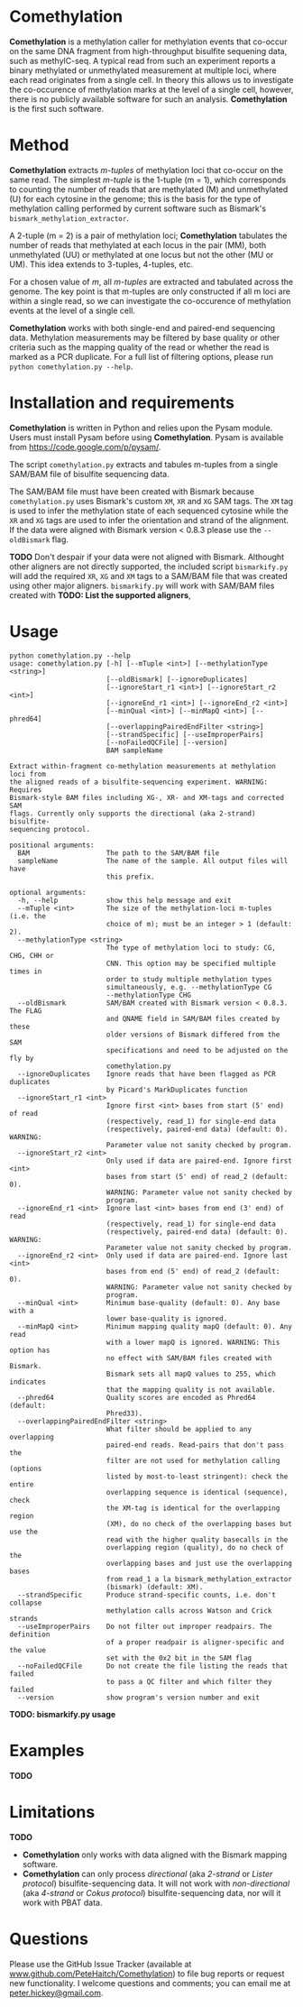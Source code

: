 Comethylation
=============

__Comethylation__ is a methylation caller for methylation events that co-occur on the same DNA fragment from high-throughput bisulfite sequening data, such as methylC-seq. A typical read from such an experiment reports a binary methylated or unmethylated measurement at multiple loci, where each read originates from a single cell. In theory this allows us to investigate the co-occurence of methylation marks at the level of a single cell, however, there is no publicly available software for such an analysis. __Comethylation__ is the first such software.

Method
=============
__Comethylation__ extracts _m-tuples_ of methylation loci that co-occur on the same read. The simplest _m-tuple_ is the 1-tuple (m = 1), which corresponds to counting the number of reads that are methylated (M) and unmethylated (U) for each cytosine in the genome; this is the basis for the type of methylation calling performed by current software such as Bismark's `bismark_methylation_extractor`. 

A 2-tuple (m = 2) is a pair of methylation loci; __Comethylation__ tabulates the number of reads that methylated at each locus in the pair (MM), both unmethylated (UU) or methylated at one locus but not the other (MU or UM). This idea extends to 3-tuples, 4-tuples, etc. 

For a chosen value of _m_, all _m-tuples_ are extracted and tabulated across the genome. The key point is that m-tuples are only constructed if all m loci are within a single read, so we can investigate the co-occurence of methylation events at the level of a single cell.

__Comethylation__ works with both single-end and paired-end sequencing data. Methylation measurements may be filtered by base quality or other criteria such as the mapping quality of the read or whether the read is marked as a PCR duplicate. For a full list of filtering options, please run `python comethylation.py --help`.


Installation and requirements
=============
__Comethylation__ is written in Python and relies upon the Pysam module. Users must install Pysam before using __Comethylation__. Pysam is available from https://code.google.com/p/pysam/.

The script `comethylation.py` extracts and tabules m-tuples from a single SAM/BAM file of bisulfite sequencing data. 

The SAM/BAM file must have been created with Bismark because `comethylation.py` uses Bismark's custom `XM`, `XR` and `XG` SAM tags. The `XM` tag is used to infer the methylation state of each sequenced cytosine while the `XR` and `XG` tags are used to infer the orientation and strand of the alignment. If the data were aligned with Bismark version < 0.8.3 please use the `--oldBismark` flag. 

__TODO__
Don't despair if your data were not aligned with Bismark. Althought other aligners are not directly supported, the included script `bismarkify.py` will add the required `XR`, `XG` and `XM` tags to a SAM/BAM file that was created using other major aligners. `bismarkify.py` will work with SAM/BAM files created with __TODO: List the supported aligners__, 

Usage
=============
```
python comethylation.py --help
usage: comethylation.py [-h] [--mTuple <int>] [--methylationType <string>]
                        [--oldBismark] [--ignoreDuplicates]
                        [--ignoreStart_r1 <int>] [--ignoreStart_r2 <int>]
                        [--ignoreEnd_r1 <int>] [--ignoreEnd_r2 <int>]
                        [--minQual <int>] [--minMapQ <int>] [--phred64]
                        [--overlappingPairedEndFilter <string>]
                        [--strandSpecific] [--useImproperPairs]
                        [--noFailedQCFile] [--version]
                        BAM sampleName

Extract within-fragment co-methylation measurements at methylation loci from
the aligned reads of a bisulfite-sequencing experiment. WARNING: Requires
Bismark-style BAM files including XG-, XR- and XM-tags and corrected SAM
flags. Currently only supports the directional (aka 2-strand) bisulfite-
sequencing protocol.

positional arguments:
  BAM                   The path to the SAM/BAM file
  sampleName            The name of the sample. All output files will have
                        this prefix.

optional arguments:
  -h, --help            show this help message and exit
  --mTuple <int>        The size of the methylation-loci m-tuples (i.e. the
                        choice of m); must be an integer > 1 (default: 2).
  --methylationType <string>
                        The type of methylation loci to study: CG, CHG, CHH or
                        CNN. This option may be specified multiple times in
                        order to study multiple methylation types
                        simultaneously, e.g. --methylationType CG
                        --methylationType CHG
  --oldBismark          SAM/BAM created with Bismark version < 0.8.3. The FLAG
                        and QNAME field in SAM/BAM files created by these
                        older versions of Bismark differed from the SAM
                        specifications and need to be adjusted on the fly by
                        comethylation.py
  --ignoreDuplicates    Ignore reads that have been flagged as PCR duplicates
                        by Picard's MarkDuplicates function
  --ignoreStart_r1 <int>
                        Ignore first <int> bases from start (5' end) of read
                        (respectively, read_1) for single-end data
                        (respectively, paired-end data) (default: 0). WARNING:
                        Parameter value not sanity checked by program.
  --ignoreStart_r2 <int>
                        Only used if data are paired-end. Ignore first <int>
                        bases from start (5' end) of read_2 (default: 0).
                        WARNING: Parameter value not sanity checked by
                        program.
  --ignoreEnd_r1 <int>  Ignore last <int> bases from end (3' end) of read
                        (respectively, read_1) for single-end data
                        (respectively, paired-end data) (default: 0). WARNING:
                        Parameter value not sanity checked by program.
  --ignoreEnd_r2 <int>  Only used if data are paired-end. Ignore last <int>
                        bases from end (5' end) of read_2 (default: 0).
                        WARNING: Parameter value not sanity checked by
                        program.
  --minQual <int>       Minimum base-quality (default: 0). Any base with a
                        lower base-quality is ignored.
  --minMapQ <int>       Minimum mapping quality mapQ (default: 0). Any read
                        with a lower mapQ is ignored. WARNING: This option has
                        no effect with SAM/BAM files created with Bismark.
                        Bismark sets all mapQ values to 255, which indicates
                        that the mapping quality is not available.
  --phred64             Quality scores are encoded as Phred64 (default:
                        Phred33).
  --overlappingPairedEndFilter <string>
                        What filter should be applied to any overlapping
                        paired-end reads. Read-pairs that don't pass the
                        filter are not used for methylation calling (options
                        listed by most-to-least stringent): check the entire
                        overlapping sequence is identical (sequence), check
                        the XM-tag is identical for the overlapping region
                        (XM), do no check of the overlapping bases but use the
                        read with the higher quality basecalls in the
                        overlapping region (quality), do no check of the
                        overlapping bases and just use the overlapping bases
                        from read_1 a la bismark_methylation_extractor
                        (bismark) (default: XM).
  --strandSpecific      Produce strand-specific counts, i.e. don't collapse
                        methylation calls across Watson and Crick strands
  --useImproperPairs    Do not filter out improper readpairs. The definition
                        of a proper readpair is aligner-specific and the value
                        set with the 0x2 bit in the SAM flag
  --noFailedQCFile      Do not create the file listing the reads that failed
                        to pass a QC filter and which filter they failed
  --version             show program's version number and exit
```

__TODO: bismarkify.py usage__


Examples
=============
__TODO__

Limitations
=============
__TODO__
* __Comethylation__ only works with data aligned with the Bismark mapping software.
* __Comethylation__ can only process _directional_ (aka _2-strand_ or _Lister protocol_) bisulfite-sequencing data. It will not work with _non-directional_ (aka _4-strand_ or _Cokus protocol_) bisulfite-sequencing data, nor will it work with PBAT data.

Questions
=============
Please use the GitHub Issue Tracker (available at www.github.com/PeteHaitch/Comethylation) to file bug reports or request new functionality. I welcome questions and comments; you can email me at peter.hickey@gmail.com. 
